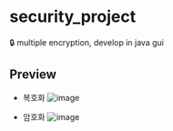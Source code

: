 # security_project
🔒 multiple encryption, develop in java gui

## Preview

* 복호화
![image](https://user-images.githubusercontent.com/42020919/63665852-1b033780-c808-11e9-9b9e-beccb02a718e.png)

* 암호화
![image](https://user-images.githubusercontent.com/42020919/63665857-1dfe2800-c808-11e9-84eb-d8ab4a1c8f26.png)
